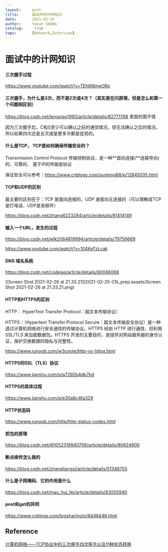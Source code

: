 ```yaml
---
layout:     post
title:      面试中的计网知识
date:       2021-02-24
author:     Yukun SHANG
catalog: 	 true
tags:       [Network,Interview]
---
```


# 面试中的计网知识

#### 三次握手过程

https://www.youtube.com/watch?v=TEh6t8meORo



#### 三次握手，为什么是3次，而不是2次或4次？（其实是在问原理，但是怎么和第一个问题相区别）

https://blog.csdn.net/lengxiao1993/article/details/82771768 里面的图不错

因为三次握手后，C和S至少可以确认之前的通信情况，但无法确认之后的情况。 所以如果四次还是五次或是更多次都是徒劳的。



#### 什么是TCP， TCP是如何确保传输安全的？

Transmission Control Protocol 传输控制协议，是一种**面向连接(**连接导向)的、可靠的、 基于IP的传输层协议

保证安全可以参考：https://www.cnblogs.com/sunlong88/p/12845035.html





#### TCP和UDP的区别

最主要的区别在于：TCP 是面向连接的，UDP 是面向无连接的（可以理解成TCP是打电话，UDP是发邮件）

https://blog.csdn.net/zhang6223284/article/details/81414149





#### 输入一个URL，发生的过程

https://blog.csdn.net/wlk2064819994/article/details/79756669

https://www.youtube.com/watch?v=104KeTzLcak



#### DNS 域名系统

https://blog.csdn.net/codejas/article/details/80086068

![Screen Shot 2021-02-26 at 21.33.21](2021-02-25-CN_prep.assets/Screen Shot 2021-02-26 at 21.33.21.png)





#### HTTP和HTTPS的区别

HTTP： HyperText Transfer Protocol：超文本传输协议）

HTTPS：（Hypertext Transfer Protocol Secure：超文本传输安全协议）是一种透过计算机网络进行安全通信的传输协议。HTTPS 经由 HTTP 进行通信，但利用 SSL/TLS 来加密数据包。HTTPS 开发的主要目的，是提供对网站服务器的身份认证，保护交换数据的隐私与完整性。

https://www.runoob.com/w3cnote/http-vs-https.html



#### HTTPS的SSL（TLS）协议

https://www.jianshu.com/p/a7292b4db7bd



#### HTTPS的具体过程

https://www.jianshu.com/p/e30a8c4fa329



#### HTTP状态码

https://www.runoob.com/http/http-status-codes.html



#### 抓包的原理

https://blog.csdn.net/l61052319940708/article/details/80624900



#### 断点续传怎么做的

https://blog.csdn.net/zhangliangzi/article/details/51348755



#### 什么是子网掩码、它的作用是什么

https://blog.csdn.net/mao_hui_fei/article/details/83005940



#### post和get的异同

https://www.cnblogs.com/logsharing/p/8448446.html



## Reference

[计算机网络——TCP协议中的三次握手四次挥手以及11种状态转换](https://blog.csdn.net/a987073381/article/details/52206215)

